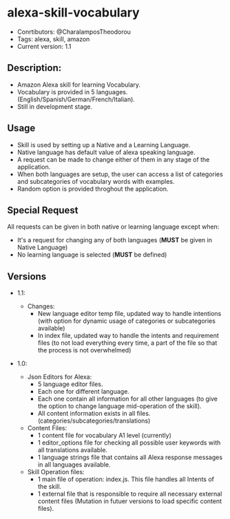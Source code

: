# alexa-skill-vocabulary
* Conrtibutors: @CharalamposTheodorou
* Tags: alexa, skill, amazon
* Current version: 1.1

## Description:
- Amazon Alexa skill for learning Vocabulary.
- Vocabulary is provided in 5 languages. (English/Spanish/German/French/Italian).
- Still in development stage.

## Usage
- Skill is used by setting up a Native and a Learning Language.
- Native language has default value of alexa speaking language.
- A request can be made to change either of them in any stage of the application.
- When both languages are setup, the user can access a list of categories and subcategories of vocabulary words with examples.
- Random option is provided throghout the application.


## Special Request
All requests can be given in both native or learning language except when:
- It's a request for changing any of both languages (**MUST** be given in Native Language)
- No learning language is selected (**MUST** be defined)


## Versions
 * 1.1:
    * Changes:
        - New language editor temp file, updated way to handle intentions (with option for dynamic usage of categories or subcategories available)
        - In index file, updated way to handle the intents and requirement files (to not load everything every time, a part of the file so that the process is not overwhelmed)

 * 1.0:
    * Json Editors for Alexa:
        - 5 language editor files.
        - Each one for different language.
        - Each one contain all information for all other languages (to give the option to change language mid-operation of the skill).
        - All content information exists in all files. (categories/subcategories/translations)
    * Content Files:
        - 1 content file for vocabulary  A1 level (currently)
        - 1 editor_options file for checking all possible user keywords with all translations available.
        - 1 language strings file that contains all Alexa response messages in all languages available.
    * Skill Operation files:
        - 1 main file of operation: index.js. This file handles all Intents of the skill.
        - 1 external file that is responsible to require all necessary external content files (Mutation in futuer versions to load specific content files).

